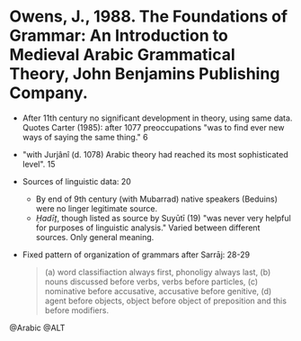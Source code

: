 # Owens, J., 1988. The Foundations of Grammar: An Introduction to Medieval Arabic Grammatical Theory, John Benjamins Publishing Company.

- After 11th century no significant development in theory, using same data. Quotes Carter (1985): after 1077 preoccupations "was to find ever new ways of saying the same thing." 6 

- "with Jurjânî (d. 1078) Arabic theory had reached its most sophisticated level". 15

- Sources of linguistic data: 20
  - By end of 9th century (with Mubarrad) native speakers (Beduins) were no linger legitimate source. 
  - *Ḥadīṯ*, though listed as source by Suyūtī (19) "was never very helpful for purposes of linguistic analysis." Varied between different sources. Only general meaning.

- Fixed pattern of organization of grammars after Sarrāj: 28-29

  > (a) word classifiaction always first, phonoligy always last,
  > (b) nouns discussed before verbs, verbs before particles,
  > (c) nominative before accusative, accusative before genitive,
  > (d) agent before objects, object before object of preposition and this before modifiers.

@Arabic
@ALT
